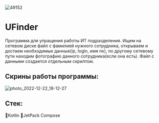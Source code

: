 ![49152](https://user-images.githubusercontent.com/91463015/207063836-fa540895-0cf9-47c9-9483-cdc04b3da977.png)

# UFinder
Программа для упращения работы ИТ подразделения.
Ищем на сетевом диске файл с фамилией нужного сотрудника, открываем и достаем необходимые данные(ip, login, имя пк), 
по другому сетевому пути находим фотографию данного сотрудника(если она есть). 
Файл с данными создается отдельным скриптом.

## Скрины работы программы:
![photo_2022-12-22_18-12-27](https://user-images.githubusercontent.com/91463015/209164419-7b48f535-008b-4696-8101-b1b876b57bbe.jpg)



## Стек:
📝Kotlin
📝JetPack Compose
